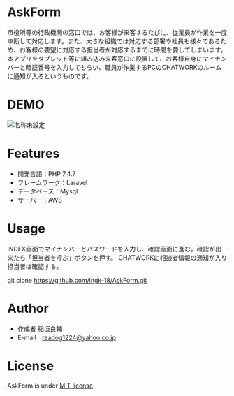 # AskForm

市役所等の行政機関の窓口では、お客様が来客するたびに、従業員が作業を一度中断して対応します。また、大きな組織では対応する部署や社員も様々であるため、お客様の要望に対応する担当者が対応するまでに時間を要してしまいます。本アプリをタブレット等に組み込み来客窓口に設置して、お客様自身にマイナンバーと暗証番号を入力してもらい、職員が作業するPCのCHATWORKのルームに通知が入るというものです。

# DEMO
![名称未設定](https://user-images.githubusercontent.com/64448438/97950960-e0b60280-1ddb-11eb-9548-fe966a57987b.jpg)

# Features

* 開発言語：PHP 7.4.7
* フレームワーク：Laravel
* データベース：Mysql
* サーバー：AWS

# Usage
INDEX画面でマイナンバーとパスワードを入力し、確認画面に進む。確認が出来たら「担当者を呼ぶ」ボタンを押す。
CHATWORKに相談者情報の通知が入り担当者は確認する。

git clone https://github.com/ingk-18/AskForm.git

# Author

* 作成者 稲垣良輔
* E-mail　readog1224@yahoo.co.jp

# License
AskForm is under [MIT license](https://en.wikipedia.org/wiki/MIT_License).